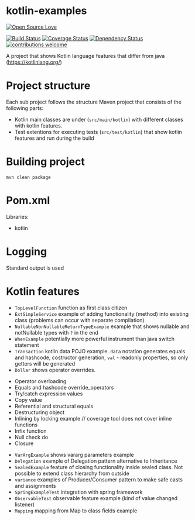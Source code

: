 # kotlin-examples
[![Open Source Love](https://badges.frapsoft.com/os/v2/open-source.svg?v=103)](https://github.com/ellerbrock/open-source-badge/)    

[![Build Status](https://travis-ci.org/Iurii-Dziuban/kotlin-examples.svg?branch=master)](https://travis-ci.org/Iurii-Dziuban/kotlin-examples)
[![Coverage Status](https://coveralls.io/repos/github/Iurii-Dziuban/kotlin-examples/badge.svg?branch=master)](https://coveralls.io/github/Iurii-Dziuban/kotlin-examples?branch=master)
[![Dependency Status](https://www.versioneye.com/user/projects/57c6958b69d9490042f72f1b/badge.svg?style=flat-square)](https://www.versioneye.com/user/projects/57c6958b69d9490042f72f1b)
[![contributions welcome](https://img.shields.io/badge/contributions-welcome-brightgreen.svg?style=flat)](https://github.com/Iurii-Dziuban/kotlin-examples/issues)

A project that shows Kotlin language features that differ from java (https://kotlinlang.org/)

# Project structure
Each sub project follows the structure
Maven project that consists of the following parts:
- Kotlin main classes are under (`src/main/kotlin`) with different classes with kotlin features.
- Test extentions for executing tests (`src/test/kotlin`) that show kotlin features and run during the build

# Building project
`mvn clean package`

# Pom.xml
Libraries:
- kotlin

# Logging
Standard output is used

# Kotlin features
- `TopLevelFunction` function as first class citizen
- `ExtSimpleService` example of adding functionality (method) into existing class (problems can occur with separate compilation)
- `NullableNonNullableReturnTypeExample` example that shows nullable and notNullable types with `?` in the end
- `WhenExample` potentially more powerful instrument than java switch statement
- `Transaction` kotlin data POJO example. `data` notation generates equals and hashcode, costructor generation, `val` - readonly properties,  so only getters will be generated
- `Dollar` shows operator overrides.
 *  Operator overloading
 * Equals and hashcode override_operators
 * Try/catch expression values
 * Copy value
 * Referential and structural equals
 * Destructuring object
 * Inlining by locking example // coverage tool does not cover inline functions
 * Infix function
 * Null check do
 * Closure
- `VarArgExample` shows vararg parameters example
- `Delegation` example of Delegation pattern alternative to Inheritance
- `SealedExample` feature of closing functionality inside sealed class. Not possible to extend class hierarchy from outside
- `variance` examples of Producer/Consumer pattern to make safe casts and assignments
- `SpringExampleTest` integration with spring framework
- `ObservableTest` observable feature example (kind of value changed listener)
- `Mapping` mapping from Map to class fields example